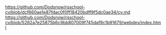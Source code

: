 https://github.com/Dodsnow/rsschool-cv/blob/dcf660ae1e87fdac0f0ff18420bdff9f5dc0ae34/cv.md
https://github.com/Dodsnow/rsschool-cv/blob/5262a7e25875b6c9bb807009f745daf9c1b91679/webdev/index.html
